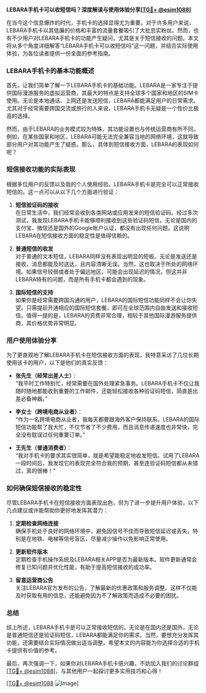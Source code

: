 **LEBARA手机卡可以收短信吗？深度解读与使用体验分享[[TG💪+ @esim1088](https://t.me/s/esim1088)]**

在当今这个信息爆炸的时代，手机卡的选择显得尤为重要。对于许多用户来说，LEBARA手机卡以其低廉的价格和丰富的流量套餐吸引了大批忠实粉丝。然而，也有不少用户对LEBARA手机卡的功能产生疑问，尤其是关于短信接收的问题。本文将从多个角度详细解答“LEBARA手机卡可以收短信吗”这一问题，并结合实际使用体验，为各位读者提供一份全面的参考指南。

### LEBARA手机卡的基本功能概述

首先，让我们简单了解一下LEBARA手机卡的基础功能。LEBARA是一家专注于提供国际漫游服务的虚拟运营商，其最大的特点是支持全球多个国家和地区的SIM卡使用。无论是本地通话、上网还是发送短信，LEBARA都能满足用户的日常需求。尤其对于经常需要跨国交流或旅行的人来说，LEBARA手机卡无疑是一个性价比极高的选择。

然而，由于LEBARA的业务模式较为特殊，其功能设置也与传统运营商有所不同。例如，在某些国家和地区，LEBARA可能无法完全兼容当地的网络环境，这就导致部分用户对其功能产生了疑惑。那么，具体到短信接收方面，LEBARA的表现如何呢？

### 短信接收功能的实际表现

根据多位用户的反馈以及我的个人使用经验，LEBARA手机卡是完全可以正常接收短信的。这一点可以从以下几个方面进行验证：

1. **短信验证码的接收**  
   在日常生活中，我们经常会收到各类网站或应用发来的短信验证码。经过多次测试，我发现LEBARA手机卡能够顺利接收到这些验证码短信，无论是国内的支付宝、微信还是国外的Google账户认证，都没有出现任何问题。这说明LEBARA在短信接收方面的稳定性是值得信赖的。

2. **普通短信的收发**  
   对于普通的文本短信，LEBARA同样没有表现出明显的短板。无论是发送还是接收，消息都能及时送达，且内容清晰无误。当然，这也取决于所处的网络环境。如果信号较弱或者处于偏远地区，可能会出现延迟的情况，但这并非LEBARA特有的问题，而是所有手机卡都会遇到的现象。

3. **国际短信的支持**  
   如果你是经常需要跨国沟通的用户，LEBARA的国际短信功能同样不会让你失望。只需提前开通相应的国际短信套餐，即可在全球范围内自由发送和接收短信。值得一提的是，LEBARA的资费非常合理，相较于其他国际漫游服务提供商，其价格优势非常明显。

### 用户使用体验分享

为了更直观地了解LEBARA手机卡在短信接收方面的表现，我特意采访了几位长期使用该卡的用户，以下是他们的真实反馈：

- **张先生（经常出差人士）**：  
  “我平时工作特别忙，经常需要在国外处理紧急事务。LEBARA手机卡不仅让我随时随地都能收到重要的工作邮件，还能轻松接收各种验证码短信，简直是出差必备神器。”

- **李女士（跨境电商从业者）**：  
  “作为一名跨境电商从业者，我每天都要跟海外客户保持联系。LEBARA的国际短信功能帮了我大忙，不仅节省了不少费用，而且消息传递速度也非常快，完全没有耽误过任何重要订单。”

- **王先生（普通消费者）**：  
  “我对手机卡的要求其实很简单，就是希望能稳定地收发短信。试用了LEBARA一段时间后，我发现它的表现完全符合我的预期，甚至连验证码短信都从未错过，真的很棒！”

### 如何确保短信接收的稳定性

尽管LEBARA手机卡在短信接收方面表现出色，但为了进一步提升用户体验，以下几点建议或许能帮助你更好地发挥其潜力：

1. **定期检查网络连接**  
   确保手机处于良好的网络环境中，避免因信号不佳而导致短信延迟或丢失。特别是在地铁、电梯等信号盲区，尽量减少操作以免影响正常使用。

2. **更新软件版本**  
   定期检查手机操作系统及LEBARA相关APP是否为最新版本。软件更新通常会修复已知问题并优化性能，有助于提高短信接收的成功率。

3. **留意运营商公告**  
   关注LEBARA官方发布的公告，了解最新的优惠政策和服务调整。这样不仅能及时获取有用的信息，还能避免因为不了解政策而造成不必要的困扰。

### 总结

综上所述，LEBARA手机卡是可以正常接收短信的。无论是在国内还是国外，无论是普通短信还是验证码短信，LEBARA都能满足你的需求。当然，要想充分发挥其功能，还需要结合实际情况做出适当调整。希望本文的内容能为你选择合适的手机卡提供有价值的参考。

最后，再次强调一下，如果你对LEBARA手机卡感兴趣，不妨加入我们的讨论群组[[TG💪+ @esim1088](https://t.me/s/esim1088)]，与其他用户一起探讨更多实用技巧和心得！

[[TG💪+ @esim1088](https://t.me/s/esim1088) ![Image](https://i.postimg.cc/4NQfJmqS/Snipaste-2025-05-13-00-14-12.png)]